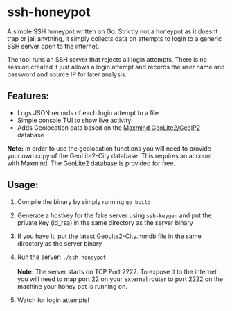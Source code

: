 # ssh-honeypot

A simple SSH honeypot written on Go. Strictly not a honeypot as it doesnt trap or jail anything, it simply collects data on attempts to login to a generic SSH server open to the internet. 

The tool runs an SSH server that rejects all login attempts. There is no session created it just allows a login attempt and records the user name and password and source IP for later analysis.

## Features:

* Logs JSON records of each login attempt to a file
* Simple console TUI to show live activity
* Adds Geolocation data based on the [Maxmind GeoLite2/GeoIP2](https://dev.maxmind.com/geoip/) database

**Note:** In order to use the geolocation functions you will need to provide your own copy of the GeoLite2-City database. This requires an account with Maxmind. The GeoLite2 database is provided for free.

## Usage:

1. Compile the binary by simply running `go build`
2. Generate a hostkey for the fake server using `ssh-keygen` and put the private key (id_rsa) in the same directory as the server binary 
3. If you have it, put the latest GeoLite2-City.mmdb file in the same directory as the server binary
4. Run the server: `./ssh-honeypot`\
\
**Note:** The server starts on TCP Port 2222. To expose it to the internet you will need to map port 22 on your external router to port 2222 on the machine your honey pot is running on.

5. Watch for login attempts!





